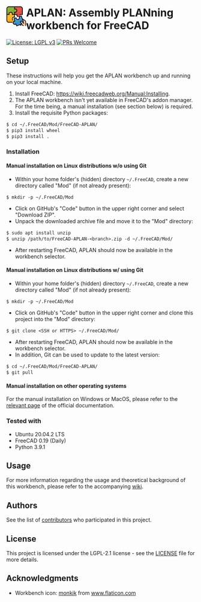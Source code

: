 # <img align="left" src="https://github.com/martcram/FreeCAD-APLAN/blob/main/freecad/aplan_workbench/resources/workbench_icon.svg" alt="APLAN workbench icon" width="53"> APLAN: Assembly PLANning workbench for FreeCAD
[![License: LGPL v3](https://img.shields.io/badge/License-LGPL%20v2.1-blue.svg)](https://www.gnu.org/licenses/lgpl-2.1)
[![PRs Welcome](https://img.shields.io/badge/PRs-welcome-brightgreen.svg?style=flat-round)](https://github.com/martcram/FreeCAD-APLAN/pulls)

## Setup
These instructions will help you get the APLAN workbench up and running on your local machine. 

1. Install FreeCAD: https://wiki.freecadweb.org/Manual:Installing.
2. The APLAN workbench isn't yet available in FreeCAD's addon manager. For the time being, a manual installation (see section below) is required.
3. Install the requisite Python packages:
```
$ cd ~/.FreeCAD/Mod/FreeCAD-APLAN/
$ pip3 install wheel
$ pip3 install .
```

### Installation
#### Manual installation on Linux distributions w/o using Git
* Within your home folder's (hidden) directory ``~/.FreeCAD``, create a new directory called "Mod" (if not already present):
```
$ mkdir -p ~/.FreeCAD/Mod
```
* Click on GitHub's "Code" button in the upper right corner and select "Download ZIP".
* Unpack the downloaded archive file and move it to the "Mod" directory:
```
$ sudo apt install unzip
$ unzip /path/to/FreeCAD-APLAN-<branch>.zip -d ~/.FreeCAD/Mod/
```
* After restarting FreeCAD, APLAN should now be available in the workbench selector.

#### Manual installation on Linux distributions w/ using Git
* Within your home folder's (hidden) directory ``~/.FreeCAD``, create a new directory called "Mod" (if not already present):
```
$ mkdir -p ~/.FreeCAD/Mod
```
* Click on GitHub's "Code" button in the upper right corner and clone this project into the "Mod" directory:
```
$ git clone <SSH or HTTPS> ~/.FreeCAD/Mod/
```
* After restarting FreeCAD, APLAN should now be available in the workbench selector.
* In addition, Git can be used to update to the latest version:
```
$ cd ~/.FreeCAD/Mod/FreeCAD-APLAN/
$ git pull
```

#### Manual installation on other operating systems
For the manual installation on Windows or MacOS, please refer to the [relevant page](https://wiki.freecadweb.org/How_to_install_additional_workbenches) of the official documentation.

### Tested with
* Ubuntu 20.04.2 LTS
* FreeCAD 0.19 (Daily)
* Python 3.9.1

## Usage
For more information regarding the usage and theoretical background of this workbench, please refer to the accompanying [wiki](https://github.com/martcram/FreeCAD-APLAN/wiki).

## Authors
See the list of [contributors](https://github.com/martcram/FreeCAD-APLAN/graphs/contributors) who participated in this project.

## License
This project is licensed under the LGPL-2.1 license - see the [LICENSE](https://github.com/martcram/FreeCAD-APLAN/blob/main/LICENSE) file for more details.

## Acknowledgments
* Workbench icon: <a href="https://www.flaticon.com/authors/monkik" title="monkik">monkik</a> from <a href="https://www.flaticon.com/" title="Flaticon">www.flaticon.com</a> 
